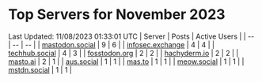 # Top Servers for November 2023
Last Updated: 11/08/2023 01:33:01 UTC
| Server | Posts | Active Users |
| -- | -- | -- |
| [mastodon.social](https://mastodon.social/tags/PowerShell) | 9 | 6 |
| [infosec.exchange](https://infosec.exchange/tags/PowerShell) | 4 | 4 |
| [techhub.social](https://techhub.social/tags/PowerShell) | 4 | 3 |
| [fosstodon.org](https://fosstodon.org/tags/PowerShell) | 2 | 2 |
| [hachyderm.io](https://hachyderm.io/tags/PowerShell) | 2 | 2 |
| [masto.ai](https://masto.ai/tags/PowerShell) | 2 | 1 |
| [aus.social](https://aus.social/tags/PowerShell) | 1 | 1 |
| [mas.to](https://mas.to/tags/PowerShell) | 1 | 1 |
| [meow.social](https://meow.social/tags/PowerShell) | 1 | 1 |
| [mstdn.social](https://mstdn.social/tags/PowerShell) | 1 | 1 |
